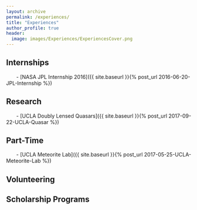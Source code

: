```yaml
---
layout: archive
permalink: /experiences/
title: "Experiences"
author_profile: true
header:
  image: images/Experiences/ExperiencesCover.png
---
```


## Internships
&nbsp;&nbsp;&nbsp;&nbsp;&nbsp;&nbsp; - [NASA JPL Internship 2016]({{ site.baseurl }}{% post_url 2016-06-20-JPL-Internship %})


## Research
&nbsp;&nbsp;&nbsp;&nbsp;&nbsp;&nbsp; - [UCLA Doubly Lensed Quasars]({{ site.baseurl }}{% post_url 2017-09-22-UCLA-Quasar %})

## Part-Time
&nbsp;&nbsp;&nbsp;&nbsp;&nbsp;&nbsp; - [UCLA Meteorite Lab]({{ site.baseurl }}{% post_url 2017-05-25-UCLA-Meteorite-Lab %})

## Volunteering

## Scholarship Programs
